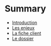 # Summary

* [Introduction](README.md)
* [Les enjeux](les_enjeux.md)
* [La fiche client](la_fiche_client.md)
* [Le dossier](le_dossier.md)


